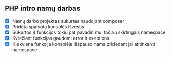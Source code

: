 ## PHP intro namų darbas

-[x] Namų darbo projektas sukurtas naudojant composer
-[x] Pridėta spalvota konsolės išvestis
-[x] Sukurtos 4 funkcijos tokiu pat pavadinimu, tačiau skirtingais namespace
-[x] Kviečiant funkcijas gaudomi error ir exeptions
-[x] Kiekviena funkcija konsolėje išspausdinama pridedant jai atitinkanti namespace
